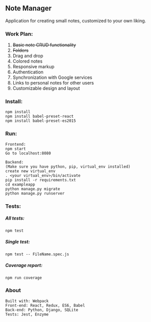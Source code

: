 ## Note Manager

Application for creating small notes, customized to your own liking.

### Work Plan:
1. ~~Basic note CRUD functionality~~
2. ~~Folders~~
3. Drag and drop
4. Colored notes
5. Responsive markup
6. Authentication
7. Synchronization with Google services
8. Links to personal notes for other users
9. Customizable design and layout

### Install:
```
npm install
npm install babel-preset-react
npm install babel-preset-es2015
```

### Run:
```
Frontend:
npm start
Go to localhost:8080

Backend:
(Make sure you have python, pip, virtual_env installed)
create new virtual_env
. <your virtual_env>/bin/activate
pip install -r requirements.txt
cd exampleapp
python manage.py migrate
python manage.py runserver
```

### Tests:
##### All tests:
```
npm test
```
##### Single test:
```
npm test -- FileName.spec.js
```
##### Coverage report:
```
npm run coverage
```

### About
```
Built with: Webpack
Front-end: React, Redux, ES6, Babel
Back-end: Python, Django, SQLite
Tests: Jest, Enzyme
```
